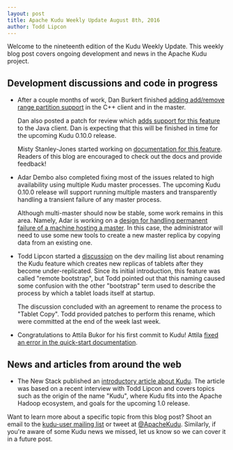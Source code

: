 ```yaml
---
layout: post
title: Apache Kudu Weekly Update August 8th, 2016
author: Todd Lipcon
---
```

Welcome to the nineteenth edition of the Kudu Weekly Update. This weekly blog post
covers ongoing development and news in the Apache Kudu project.

<!--more-->

## Development discussions and code in progress

* After a couple months of work, Dan Burkert finished
  [adding add/remove range partition support](https://gerrit.cloudera.org/#/c/3648/)
  in the C++ client and in the master.

  Dan also posted a patch for review which [adds support for this
  feature](https://gerrit.cloudera.org/#/c/3854/) to the Java client. Dan is
  expecting that this will be finished in time for the upcoming Kudu 0.10.0
  release.

  Misty Stanley-Jones started working on [documentation for this
  feature](https://gerrit.cloudera.org/#/c/3796/). Readers of this
  blog are encouraged to check out the docs and provide feedback!

* Adar Dembo also completed fixing most of the issues related to high availability
  using multiple Kudu master processes. The upcoming Kudu 0.10.0 release will support
  running multiple masters and transparently handling a transient failure of any
  master process.

  Although multi-master should now be stable, some work remains in this area. Namely,
  Adar is working on a [design for handling permanent failure of a machine hosting
  a master](https://gerrit.cloudera.org/#/c/3393/). In this case, the administrator
  will need to use some new tools to create a new master replica by copying data from
  an existing one.

* Todd Lipcon started a
  [discussion](https://mail-archives.apache.org/mod_mbox/incubator-kudu-dev/201607.mbox/%3CCADY20s5WdR7KmB%3DEAHJwvzELhe9PXfnnGMLV%2B4t%3D%3Defw%3Dix8uw%40mail.gmail.com%3E)
  on the dev mailing list about renaming the Kudu feature which creates new
  replicas of tablets after they become under-replicated.  Since its initial
  introduction, this feature was called "remote bootstrap", but Todd pointed out
  that this naming caused some confusion with the other "bootstrap" term used to
  describe the process by which a tablet loads itself at startup.

  The discussion concluded with an agreement to rename the process to "Tablet Copy".
  Todd provided patches to perform this rename, which were committed at the end of the
  week last week.

* Congratulations to Attila Bukor for his first commit to Kudu! Attila
  [fixed an error in the quick-start documentation](https://gerrit.cloudera.org/#/c/3820/).

## News and articles from around the web

* The New Stack published an [introductory article about Kudu](http://thenewstack.io/apache-kudu-fast-columnar-data-store-hadoop/).
  The article was based on a recent interview with Todd Lipcon
  and covers topics such as the origin of the name "Kudu", where Kudu fits into the
  Apache Hadoop ecosystem, and goals for the upcoming 1.0 release.

Want to learn more about a specific topic from this blog post? Shoot an email to the
[kudu-user mailing list](mailto:user@kudu.apache.org) or
tweet at [@ApacheKudu](https://twitter.com/ApacheKudu). Similarly, if you're
aware of some Kudu news we missed, let us know so we can cover it in
a future post.
